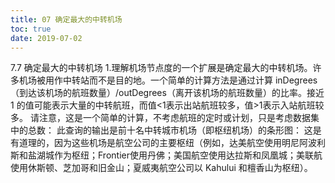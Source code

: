 ```yaml
---
title: 07 确定最大的中转机场
toc: true
date: 2019-07-02
---
```

7.7 确定最大的中转机场
1.理解机场节点度的一个扩展是确定最大的中转机场。许多机场被用作中转站而不是目的地。一个简单的计算方法是通过计算 inDegrees（到达该机场的航班数量）/outDegrees（离开该机场的航班数量）的比率。接近 1 的值可能表示大量的中转航班，而值<1表示出站航班较多，值>1表示入站航班较多。
请注意，这是一个简单的计算，不考虑航班的定时或计划，只是考虑数据集中的总数：
此查询的输出是前十名中转城市机场（即枢纽机场）的条形图：
这是有道理的，因为这些机场是航空公司的主要枢纽（例如，达美航空使用明尼阿波利斯和盐湖城作为枢纽；Frontier使用丹佛；美国航空使用达拉斯和凤凰城；美联航使用休斯顿、芝加哥和旧金山；夏威夷航空公司以 Kahului 和檀香山为枢纽）。
